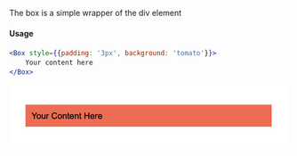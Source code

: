 The box is a simple wrapper of the div element

#### Usage

```jsx
<Box style={{padding: '3px', background: 'tomato'}}>
    Your content here
</Box>
```

![image](/src/components/Box/images/example.png)
